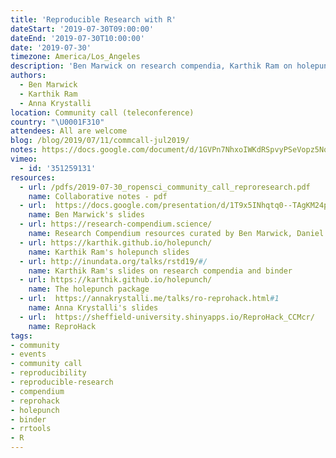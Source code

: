 ```yaml
---
title: 'Reproducible Research with R'
dateStart: '2019-07-30T09:00:00'
dateEnd: '2019-07-30T10:00:00'
date: '2019-07-30'
timezone: America/Los_Angeles
description: 'Ben Marwick on research compendia, Karthik Ram on holepunch, Anna Krystalli on ReproHacks. See the announcement blog post for speaker bios.'
authors:
  - Ben Marwick
  - Karthik Ram
  - Anna Krystalli
location: Community call (teleconference)
country: "\U0001F310"
attendees: All are welcome
blog: /blog/2019/07/11/commcall-jul2019/
notes: https://docs.google.com/document/d/1GVPn7NhxoIWKdRSpvyPSeVopz5Nq793ohKWzwE1T1HE/edit?usp=sharing
vimeo:
  - id: '351259131'
resources:  
  - url: /pdfs/2019-07-30_ropensci_community_call_reproresearch.pdf
    name: Collaborative notes - pdf
  - url:  https://docs.google.com/presentation/d/1T9x5INhqtq0--TAgKM24pIUl4fKyRHpb1fjZsnH6i9o/edit#slide=id.g5e12047063_0_1
    name: Ben Marwick's slides
  - url: https://research-compendium.science/
    name: Research Compendium resources curated by Ben Marwick, Daniel Nüst, Carl Boettiger
  - url: https://karthik.github.io/holepunch/
    name: Karthik Ram's holepunch slides
  - url: http://inundata.org/talks/rstd19/#/
    name: Karthik Ram's slides on research compendia and binder
  - url: https://karthik.github.io/holepunch/
    name: The holepunch package  
  - url:  https://annakrystalli.me/talks/ro-reprohack.html#1
    name: Anna Krystalli's slides
  - url:  https://sheffield-university.shinyapps.io/ReproHack_CCMcr/
    name: ReproHack
tags:
- community
- events
- community call
- reproducibility
- reproducible-research
- compendium
- reprohack
- holepunch
- binder
- rrtools
- R
---
```


